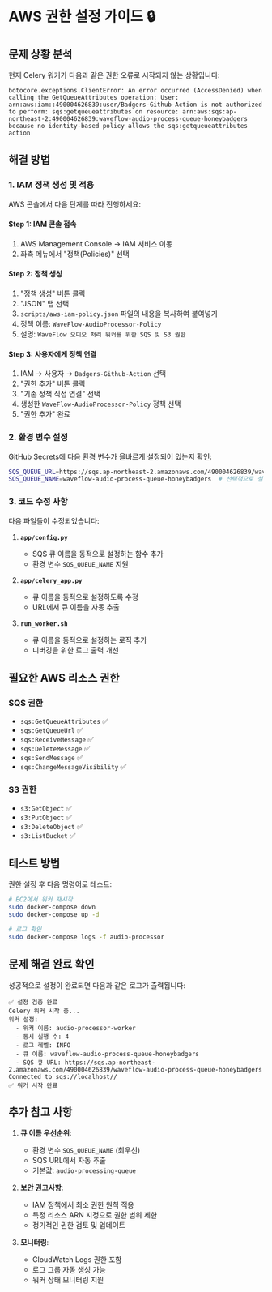 # AWS 권한 설정 가이드 🔒

## 문제 상황 분석

현재 Celery 워커가 다음과 같은 권한 오류로 시작되지 않는 상황입니다:

```
botocore.exceptions.ClientError: An error occurred (AccessDenied) when calling the GetQueueAttributes operation: User: arn:aws:iam::490004626839:user/Badgers-Github-Action is not authorized to perform: sqs:getqueueattributes on resource: arn:aws:sqs:ap-northeast-2:490004626839:waveflow-audio-process-queue-honeybadgers because no identity-based policy allows the sqs:getqueueattributes action
```

## 해결 방법

### 1. IAM 정책 생성 및 적용

AWS 콘솔에서 다음 단계를 따라 진행하세요:

#### Step 1: IAM 콘솔 접속
1. AWS Management Console → IAM 서비스 이동
2. 좌측 메뉴에서 "정책(Policies)" 선택

#### Step 2: 정책 생성
1. "정책 생성" 버튼 클릭
2. "JSON" 탭 선택
3. `scripts/aws-iam-policy.json` 파일의 내용을 복사하여 붙여넣기
4. 정책 이름: `WaveFlow-AudioProcessor-Policy`
5. 설명: `WaveFlow 오디오 처리 워커를 위한 SQS 및 S3 권한`

#### Step 3: 사용자에게 정책 연결
1. IAM → 사용자 → `Badgers-Github-Action` 선택
2. "권한 추가" 버튼 클릭
3. "기존 정책 직접 연결" 선택
4. 생성한 `WaveFlow-AudioProcessor-Policy` 정책 선택
5. "권한 추가" 완료

### 2. 환경 변수 설정

GitHub Secrets에 다음 환경 변수가 올바르게 설정되어 있는지 확인:

```bash
SQS_QUEUE_URL=https://sqs.ap-northeast-2.amazonaws.com/490004626839/waveflow-audio-process-queue-honeybadgers
SQS_QUEUE_NAME=waveflow-audio-process-queue-honeybadgers  # 선택적으로 설정 가능
```

### 3. 코드 수정 사항

다음 파일들이 수정되었습니다:

1. **`app/config.py`**
   - SQS 큐 이름을 동적으로 설정하는 함수 추가
   - 환경 변수 `SQS_QUEUE_NAME` 지원

2. **`app/celery_app.py`**
   - 큐 이름을 동적으로 설정하도록 수정
   - URL에서 큐 이름을 자동 추출

3. **`run_worker.sh`**
   - 큐 이름을 동적으로 설정하는 로직 추가
   - 디버깅을 위한 로그 출력 개선

## 필요한 AWS 리소스 권한

### SQS 권한
- `sqs:GetQueueAttributes` ✅
- `sqs:GetQueueUrl` ✅
- `sqs:ReceiveMessage` ✅
- `sqs:DeleteMessage` ✅
- `sqs:SendMessage` ✅
- `sqs:ChangeMessageVisibility` ✅

### S3 권한
- `s3:GetObject` ✅
- `s3:PutObject` ✅
- `s3:DeleteObject` ✅
- `s3:ListBucket` ✅

## 테스트 방법

권한 설정 후 다음 명령어로 테스트:

```bash
# EC2에서 워커 재시작
sudo docker-compose down
sudo docker-compose up -d

# 로그 확인
sudo docker-compose logs -f audio-processor
```

## 문제 해결 완료 확인

성공적으로 설정이 완료되면 다음과 같은 로그가 출력됩니다:

```
✅ 설정 검증 완료
Celery 워커 시작 중...
워커 설정:
  - 워커 이름: audio-processor-worker
  - 동시 실행 수: 4
  - 로그 레벨: INFO
  - 큐 이름: waveflow-audio-process-queue-honeybadgers
  - SQS 큐 URL: https://sqs.ap-northeast-2.amazonaws.com/490004626839/waveflow-audio-process-queue-honeybadgers
Connected to sqs://localhost//
✅ 워커 시작 완료
```

## 추가 참고 사항

1. **큐 이름 우선순위**:
   - 환경 변수 `SQS_QUEUE_NAME` (최우선)
   - SQS URL에서 자동 추출
   - 기본값: `audio-processing-queue`

2. **보안 권고사항**:
   - IAM 정책에서 최소 권한 원칙 적용
   - 특정 리소스 ARN 지정으로 권한 범위 제한
   - 정기적인 권한 검토 및 업데이트

3. **모니터링**:
   - CloudWatch Logs 권한 포함
   - 로그 그룹 자동 생성 가능
   - 워커 상태 모니터링 지원 